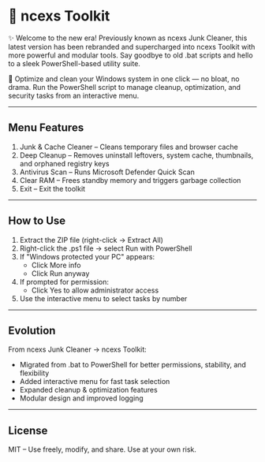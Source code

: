 # 🧰 ncexs Toolkit

✨ Welcome to the new era! Previously known as ncexs Junk Cleaner, this latest version has been rebranded and supercharged into ncexs Toolkit with more powerful and modular tools.
Say goodbye to old .bat scripts and hello to a sleek PowerShell-based utility suite.

🧼 Optimize and clean your Windows system in one click — no bloat, no drama.
Run the PowerShell script to manage cleanup, optimization, and security tasks from an interactive menu.

---

## Menu Features

1. Junk & Cache Cleaner – Cleans temporary files and browser cache
2. Deep Cleanup – Removes uninstall leftovers, system cache, thumbnails, and orphaned registry keys
3. Antivirus Scan – Runs Microsoft Defender Quick Scan
4. Clear RAM – Frees standby memory and triggers garbage collection
5. Exit – Exit the toolkit

---

## How to Use

1. Extract the ZIP file (right-click → Extract All)
2. Right-click the .ps1 file → select Run with PowerShell
3. If "Windows protected your PC" appears:
   - Click More info
   - Click Run anyway
4. If prompted for permission:
   - Click Yes to allow administrator access
5. Use the interactive menu to select tasks by number

---

## Evolution

From ncexs Junk Cleaner → ncexs Toolkit:
- Migrated from .bat to PowerShell for better permissions, stability, and flexibility
- Added interactive menu for fast task selection
- Expanded cleanup & optimization features
- Modular design and improved logging

---

## License

MIT – Use freely, modify, and share.
Use at your own risk.
